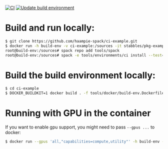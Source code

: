 [![CI](https://github.com/haampie-spack/ci-example/actions/workflows/ci.yaml/badge.svg)](https://github.com/haampie-spack/ci-example/actions/workflows/ci.yaml) [![Update build environment](https://github.com/haampie-spack/ci-example/actions/workflows/build-env.yaml/badge.svg)](https://github.com/haampie-spack/ci-example/actions/workflows/build-env.yaml)
# Build and run locally:

```sh
$ git clone https://github.com/haampie-spack/ci-example.git
$ docker run -h build-env -v ci-example:/sources -it stabbles/pkg-example
root@build-env:/sources# spack repo add tools/spack
root@build-env:/sources# spack -e tools/environments/ci install --test=root --verbose mypkg@main
```

# Build the build environment locally:

```sh
$ cd ci-example
$ DOCKER_BUILDKIT=1 docker build . -f tools/docker/build-env.Dockerfile -t stabbles/pkg-example
```

# Running with GPU in the container
If you want to enable gpu support, you might need to pass `--gpus ...` to docker:

```sh
$ docker run --gpus 'all,"capabilities=compute,utility"' -h build-env -v ci-example:/sources -it stabbles/pkg-example
```